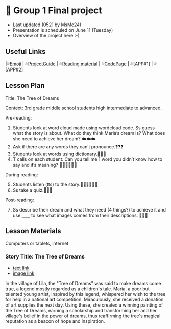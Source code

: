 # 📘 Group 1 Final project 
+ Last updated (0521 by MsMc24)
+ Presentation is scheduled on June 11 (Tuesday)
+ Overview of the project here :-)

## Useful Links
|💦[Emoji](https://gist.github.com/rxaviers/7360908) | 💦[ProjectGuide](https://github.com/MK316/Spring2024/blob/main/DLTESOL/project/README.md) | 💦[Reading material](https://raw.githubusercontent.com/MK316/Spring2024/main/DLTESOL/project/story01.txt) | 💦[CodePage](https://github.com/MsMc24/G1-finalproject/blob/main/FPG01.ipynb) | 💦[APP#1] | 💦[APP#2]

## Lesson Plan
Title: The Tree of Dreams

Context: 3rd grade middle school students high intermediate to advanced.

Pre-reading:

1. Students look at word cloud made using wordcloud code. Ss guess what the story is about. What do they think Maria’s dream is? What does she need to achieve her dream? ☁️☁️☁️
2. Ask if there are any words they can’t pronounce.❓❓❓
3. Students look at words using dictionary.📕📕📕
4. T calls on each student: Can you tell me 1 word you didn’t know how to say and it’s meaning? 🙋🏻🙋🏻🙋🏻

During reading:

5. Students listen (tts) to the story.👂🏼👂🏼👂🏼
6. Ss take a quiz.📝📝📝
   
Post-reading:

7. Ss describe their dream and what they need (4 things?) to achieve it and use ____ to see what images comes from their descriptions. 🛌🛌🛌
   
## Lesson Materials
Computers or tablets, internet

### Story Title: The Tree of Dreams 
+ [text link](https://raw.githubusercontent.com/MK316/Spring2024/main/DLTESOL/project/story01.txt)
+ [image link](https://github.com/MK316/Spring2024/blob/main/DLTESOL/project/Story01.png)
  
**<Synopsis>**
In the village of Lila, the "Tree of Dreams" was said to make dreams come true, a legend mostly regarded as a children's tale. Maria, a poor but talented young artist, inspired by this legend, whispered her wish to the tree for help in a national art competition. Miraculously, she received a donation of art supplies the next day. Using these, she created a winning painting of the Tree of Dreams, earning a scholarship and transforming her and her village's belief in the power of dreams, thus reaffirming the tree's magical reputation as a beacon of hope and inspiration.
